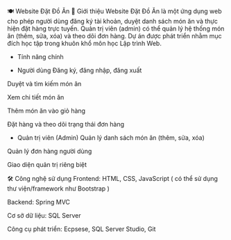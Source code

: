 🍽️ Website Đặt Đồ Ăn
📌 Giới thiệu
Website Đặt Đồ Ăn là một ứng dụng web cho phép người dùng đăng ký tài khoản, duyệt danh sách món ăn và thực hiện đặt hàng trực tuyến. Quản trị viên (admin) có thể quản lý hệ thống món ăn (thêm, sửa, xóa) và theo dõi đơn hàng. Dự án được phát triển nhằm mục đích học tập trong khuôn khổ môn học Lập trình Web.

- Tính năng chính
+ Người dùng
Đăng ký, đăng nhập, đăng xuất

Duyệt và tìm kiếm món ăn

Xem chi tiết món ăn

Thêm món ăn vào giỏ hàng

Đặt hàng và theo dõi trạng thái đơn hàng

+ Quản trị viên (Admin)
Quản lý danh sách món ăn (thêm, sửa, xóa)

Quản lý đơn hàng người dùng

Giao diện quản trị riêng biệt

🛠️ Công nghệ sử dụng
Frontend: HTML, CSS, JavaScript ( có thể sử dụng thư viện/framework như Bootstrap )

Backend: Spring MVC

Cơ sở dữ liệu: SQL Server

Công cụ phát triển: Ecpsese, SQL Server Studio, Git

